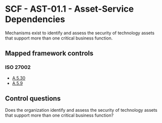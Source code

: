 # SCF - AST-01.1 - Asset-Service Dependencies
Mechanisms exist to identify and assess the security of technology assets that support more than one critical business function. 
## Mapped framework controls
### ISO 27002
- [A.5.30](../iso27002/a-5.md#a530)
- [A.5.9](../iso27002/a-5.md#a59)
  
## Control questions
Does the organization identify and assess the security of technology assets that support more than one critical business function? 
  